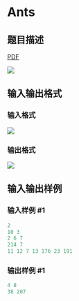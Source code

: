 # Ants

## 题目描述

[problemUrl]: https://uva.onlinejudge.org/index.php?option=com_onlinejudge&Itemid=8&category=19&page=show_problem&problem=1655

[PDF](https://uva.onlinejudge.org/external/107/p10714.pdf)

![](https://cdn.luogu.com.cn/upload/vjudge_pic/UVA10714/c7d0ec392dc1ab9d60c53bd6b110533a322d865c.png)

## 输入输出格式

### 输入格式

![](https://cdn.luogu.com.cn/upload/vjudge_pic/UVA10714/74ec8ec968feff7e3b04cd99e6bb7c32f6e76dd5.png)

### 输出格式

![](https://cdn.luogu.com.cn/upload/vjudge_pic/UVA10714/83776380aeebf8859574a23c8acf0d98c3f3217b.png)

## 输入输出样例

### 输入样例 #1

```cpp
2
10 3
2 6 7
214 7
11 12 7 13 176 23 191
```


### 输出样例 #1

```cpp
4 8
38 207
```


